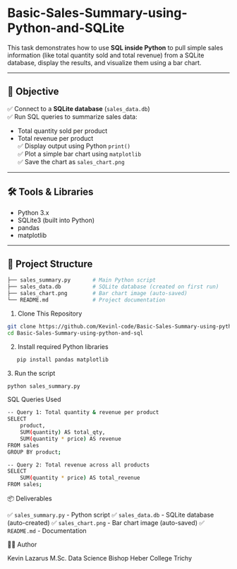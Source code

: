 # Basic-Sales-Summary-using-Python-and-SQLite

This task demonstrates how to use **SQL inside Python** to pull simple sales information (like total quantity sold and total revenue) from a SQLite database, display the results, and visualize them using a bar chart.

---

## 🎯 Objective

✅ Connect to a **SQLite database** (`sales_data.db`)  
✅ Run SQL queries to summarize sales data:  
  - Total quantity sold per product  
  - Total revenue per product  
✅ Display output using Python `print()`  
✅ Plot a simple bar chart using `matplotlib`  
✅ Save the chart as `sales_chart.png`  

---

## 🛠️ Tools & Libraries

- Python 3.x
- SQLite3 (built into Python)
- pandas
- matplotlib

---

## 📂 Project Structure

```bash
├── sales_summary.py       # Main Python script
├── sales_data.db          # SQLite database (created on first run)
├── sales_chart.png        # Bar chart image (auto-saved)
└── README.md              # Project documentation
```
1. Clone This Repository

```bash
git clone https://github.com/Kevinl-code/Basic-Sales-Summary-using-python-and-sql.git
cd Basic-Sales-Summary-using-python-and-sql
```
2. Install required Python libraries

```bash
   pip install pandas matplotlib
```

3️. Run the script
   ```bash
  python sales_summary.py
  ```

SQL Queries Used
```bash
-- Query 1: Total quantity & revenue per product
SELECT 
    product, 
    SUM(quantity) AS total_qty, 
    SUM(quantity * price) AS revenue
FROM sales
GROUP BY product;

-- Query 2: Total revenue across all products
SELECT 
    SUM(quantity * price) AS total_revenue
FROM sales;
```

📦 Deliverables

✅ `sales_summary.py` - Python script
✅ `sales_data.db` - SQLite database (auto-created)
✅ `sales_chart.png` - Bar chart image (auto-saved)
✅ `README.md` - Documentation

👨‍💻 Author

Kevin Lazarus
M.Sc. Data Science
Bishop Heber College
Trichy




